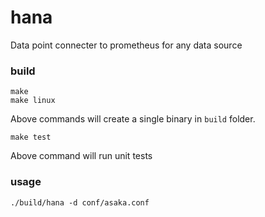 # hana
Data point connecter to prometheus for any data source

### build

	make
	make linux

Above commands will create a single binary in `build` folder.

	make test

Above command will run unit tests

### usage

	./build/hana -d conf/asaka.conf
